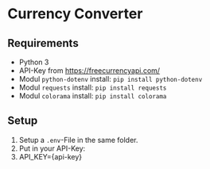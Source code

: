 # Currency Converter

## Requirements
- Python 3
- API-Key from https://freecurrencyapi.com/
- Modul `python-dotenv` install: `pip install python-dotenv`
- Modul `requests` install: `pip install requests`
- Modul `colorama` install: `pip install colorama`

## Setup

1. Setup a `.env`-File in the same folder.
2. Put in your API-Key:
3. API_KEY={api-key}


